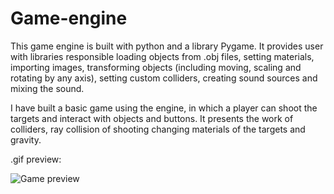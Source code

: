 # Game-engine

This game engine is built with python and a library Pygame. It provides user with libraries responsible loading objects from .obj files, setting materials, importing images, transforming objects (including moving, scaling and rotating by any axis), setting custom colliders, creating sound sources and mixing the sound.

I have built a basic game using the engine, in which a player can shoot the targets and interact with objects and buttons. It presents the work of colliders, ray collision of shooting changing materials of the targets and gravity.

.gif preview:

![Game preview](https://github.com/Elgirhath/Game-engine/blob/master/preview.gif)
